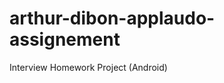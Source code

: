 arthur-dibon-applaudo-assignement
=================================

Interview Homework Project (Android)
